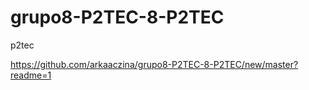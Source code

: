 # grupo8-P2TEC-8-P2TEC
p2tec

https://github.com/arkaaczina/grupo8-P2TEC-8-P2TEC/new/master?readme=1
